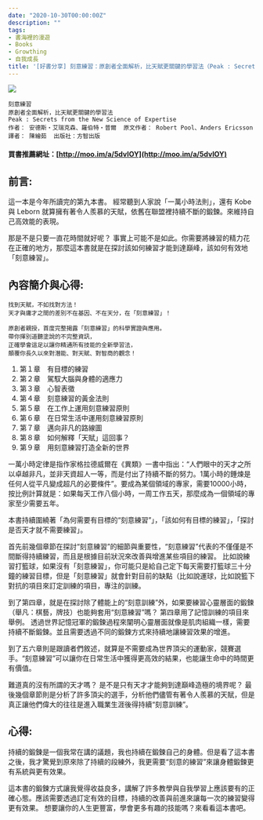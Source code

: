 ```yaml
---
date: "2020-10-30T00:00:00Z"
description: ""
tags:
- 書海裡的漫遊
- Books
- Growthing
- 自我成長
title: '[好書分享] 刻意練習：原創者全面解析，比天賦更關鍵的學習法（Peak : Secrets from the New Science of Expertise）'
---
```




<div><a href="http://moo.im/a/5dvIOY" title="刻意練習"><img src="https://cdn.readmoo.com/cover/a4/73a9icc_210x315.jpg?v=0"></a></div>

```
刻意練習
原創者全面解析，比天賦更關鍵的學習法
Peak : Secrets from the New Science of Expertise
作者： 安德斯‧艾瑞克森、羅伯特‧普爾  原文作者： Robert Pool、Anders Ericsson  譯者： 陳繪茹  出版社：方智出版
```

#### 買書推薦網址：[http://moo.im/a/5dvIOY](http://moo.im/a/5dvIOY)

## 前言:

這一本是今年所讀完的第九本書。 
經常聽到人家說「一萬小時法則」，還有 Kobe 與 Leborn 就算擁有著令人羨慕的天賦，依舊在聯盟裡持續不斷的鍛鍊。來維持自己高效能的表現。

那是不是只要一直花時間就好呢？ 事實上可能不是如此。你需要將練習的精力花在正確的地方，那麼這本書就是在探討該如何練習才能到達巔峰，該如何有效地「刻意練習」。



## 內容簡介與心得:

```
找到天賦，不如找對方法！
天才與庸才之間的差別不在基因、不在天分，在「刻意練習」！

原創者親授，首度完整揭露「刻意練習」的科學實證與應用。
帶你揮別道聽塗說的不完整資訊，
正確學會這足以讓你精通所有技能的全新學習法，
顛覆你長久以來對潛能、對天賦、對智商的觀念！
```
1. 第１章　有目標的練習
2. 第２章　駕馭大腦與身體的適應力
3. 第３章　心智表徵
4. 第４章　刻意練習的黃金法則
5. 第５章　在工作上運用刻意練習原則
6. 第６章　在日常生活中運用刻意練習原則
7. 第７章　邁向非凡的路線圖
8. 第８章　如何解釋「天賦」這回事？
9. 第９章　用刻意練習打造全新的世界



一萬小時定律是指作家格拉德威爾在《異類》一書中指出：“人們眼中的天才之所以卓越非凡，並非天資超人一等，而是付出了持續不斷的努力。1萬小時的錘煉是任何人從平凡變成超凡的必要條件”。要成為某個領域的專家，需要10000小時，按比例計算就是：如果每天工作八個小時，一周工作五天，那麼成為一個領域的專家至少需要五年。

本書持續圍繞著「為何需要有目標的“刻意練習”」，「該如何有目標的練習」，「探討是否天才就不需要練習」。

首先前幾個章節在探討“刻意練習”的細節與重要性，“刻意練習”代表的不僅僅是不間斷得持續練習，而且是根據目前狀況來改善與增進某些項目的練習。 比如說練習打籃球，如果沒有「刻意練習」，你可能只是給自己定下每天需要打籃球三十分鐘的練習目標，但是「刻意練習」就會針對目前的缺點（比如說運球，比如說籃下對抗的項目來訂定訓練的項目，專注的訓練。 

到了第四章，就是在探討除了體能上的“刻意訓練”外，如果要練習心靈層面的鍛鍊（舉凡：棋藝，牌技）也能夠套用“刻意練習”嗎？ 第四章用了記憶訓練的項目來舉例。 透過世界記憶冠軍的鍛鍊過程來闡明心靈層面就像是肌肉組織一樣，需要持續不斷鍛鍊。並且需要透過不同的鍛鍊方式來持續地讓練習效果的增進。

到了五六章則是跟讀者們敘述，就算是不需要成為世界頂尖的運動家，競賽選手。“刻意練習”可以讓你在日常生活中獲得更高效的結果，也能讓生命中的時間更有價值。

難道真的沒有所謂的天才嗎？ 是不是只有天才才能夠到達巔峰造極的境界呢？ 最後幾個章節則是分析了許多頂尖的選手，分析他們儘管有著令人羨慕的天賦，但是真正讓他們偉大的往往是進入職業生涯後得持續“刻意訓練”。




## 心得:

持續的鍛鍊是一個我常在講的議題，我也持續在鍛鍊自己的身體。但是看了這本書之後，我才驚覺到原來除了持續的段練外，我更需要“刻意的練習”來讓身體鍛鍊更有系統與更有效果。

這本書的鍛鍊方式讓我覺得收益良多，講解了許多教學與自我學習上應該要有的正確心態。應該需要透過訂定有效的目標，持續的改善與前進來讓每一次的練習變得更有效果。 想要讓你的人生更豐富，學會更多有趣的技能嗎？來看看這本書吧。